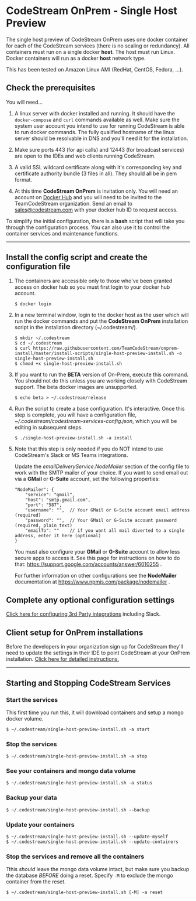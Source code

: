 
# CodeStream OnPrem - Single Host Preview

The single host preview of CodeStream OnPrem uses one docker container for each
of the CodeStream services (there is no scaling or redundancy). All containers must run on a single docker **host**. The host must run Linux. Docker containers
will run as a docker **host** network type.

This has been tested on Amazon Linux AMI (RedHat, CentOS, Fedora, ...).


## Check the prerequisites
You will need...
1. A linux server with docker installed and running. It should have the
   `docker-compose` and `curl` commands available as well. Make sure the system
   user account you intend to use for running CodeStream is able to run docker
   commands.  The fully qualified hostname of the linux server should be
   resolvable in DNS and you'll need it for the installation.
   
1. Make sure ports 443 (for api calls) and 12443 (for broadcast services) are
   open to the IDEs and web clients running CodeStream.

1. A valid SSL wildcard certificate along with it's corresponding key and
   certificate authority bundle (3 files in all). They should all be in pem
   format.

1. At this time **CodeStream OnPrem** is invitation only. You will need an
   account on [Docker Hub](https://hub.docker.com) and you will need to be
   invited to the TeamCodeStream organization. Send an email to sales@codestream.com with your docker hub ID to request access.

To simplify the initial configuration, there is a **bash** script that will take
you through the configuration process. You can also use it to control the
container services and maintenance functions.

----
## Install the config script and create the configuration file

1. The containers are accessible only to those who've been granted access on
   docker hub so you must first login to your docker hub account.
    ```
    $ docker login
    ```

1. In a new terminal window, login to the docker host as the user which will run
   the docker commands and put the **CodeStream OnPrem** installation script in
   the installation directory (~/.codestream/).
    ```
    $ mkdir ~/.codestream
    $ cd ~/.codestream
    $ curl https://raw.githubusercontent.com/TeamCodeStream/onprem-install/master/install-scripts/single-host-preview-install.sh -o single-host-preview-install.sh
    $ chmod +x single-host-preview-install.sh
    ```

1. If you want to run the **BETA** version of On-Prem, execute this command. You
   should not do this unless you are working closely with CodeStream support. The
   beta docker images are unsupported.
    ```
    $ echo beta > ~/.codestream/release
    ```

1. Run the script to create a base configuration. It's interactive. Once this
   step is complete, you will have a configuration file,
   *~/.codestream/codestream-services-config.json*, which you will be editing in
   subsequent steps.
    ```
    $ ./single-host-preview-install.sh -a install
    ```

1. Note that this step is only needed if you do NOT intend to use CodeStream's Slack or MS Teams integrations.

   Update the *emailDeliveryService.NodeMailer* section of the config file to
   work with the SMTP mailer of your choice.  If you want to send email out via
   a **GMail** or **G-Suite** account, set the following properties:
    ```
    "NodeMailer": {
        "service": "gmail",
        "host": "smtp.gmail.com",
        "port": "587",
        "username": "",  // Your GMail or G-Suite account email address (required)
        "password": "",  // Your GMail or G-Suite account password (required, plain text)
        "emailTo": ""    // if you want all mail diverted to a single address, enter it here (optional)
    }
    ```
    You must also configure your **GMail** or **G-Suite** account to allow
    less secure apps to access it. See this page for instructions on how
    to do that: https://support.google.com/accounts/answer/6010255 .

    For further information on other configurations see the **NodeMailer**
    documentation at https://www.npmjs.com/package/nodemailer .


## Complete any optional configuration settings

[Click here for configuring 3rd Party integrations](README.integrations.md) including Slack.

## Client setup for OnPrem installations

Before the developers in your organization sign up for CodeStream they'll need to update the settings in their IDE to point CodeStream at your OnPrem installation. [Click here for detailed instructions.](README.clientsetup.md)


---------
## Starting and Stopping CodeStream Services

### Start the services
This first time you run this, it will download containers and setup a mongo
docker volume.
```
$ ~/.codestream/single-host-preview-install.sh -a start
```

### Stop the services
```
$ ~/.codestream/single-host-preview-install.sh -a stop
```

### See your containers and mongo data volume
```
$ ~/.codestream/single-host-preview-install.sh -a status
```

### Backup your data
```
$ ~/.codestream/single-host-preview-install.sh --backup
```

### Update your containers
```
$ ~/.codestream/single-host-preview-install.sh --update-myself
$ ~/.codestream/single-host-preview-install.sh --update-containers
```

### Stop the services and remove all the containers
Tthis _should_ leave the mongo data volume intact, but make sure you backup the
database _BEFORE_ doing a reset. Specify `-M` to exclude the mongo container
from the reset.
```
$ ~/.codestream/single-host-preview-install.sh [-M] -a reset
```
